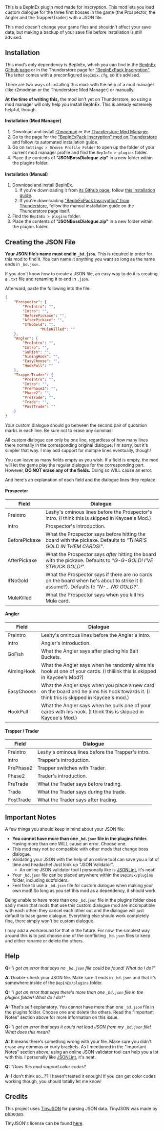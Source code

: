 This is a BepInEx plugin mod made for Inscryption.
This mod lets you load custom dialogue for the three first bosses in the game (the Prospector, the Angler and the Trapper/Trader) with a JSON file.

This mod doesn't change your game files and shouldn't affect your save data, but making a backup of your save file before installation is still advised.

## Installation
This mod’s only dependency is BepInEx, which you can find in the [BepInEx Github page](https://github.com/BepInEx/BepInEx/releases) or in the Thunderstore page for ["BepInExPack Inscryption"](https://inscryption.thunderstore.io/package/BepInEx/BepInExPack_Inscryption/). The latter comes with a preconfigured `BepInEx.cfg`, so it's advised.

There are two ways of installing this mod: with the help of a mod manager (like r2modman or the Thunderstore Mod Manager) or manually.

**At the time of writing this,** the mod isn't yet on Thunderstore, so using a mod manager will only help you install BepInEx. This is already extremely helpful, though.

#### Installation (Mod Manager)
1. Download and install [r2modman](https://thunderstore.io/package/ebkr/r2modman/) or the [Thunderstore Mod Manager](https://www.overwolf.com/app/Thunderstore-Thunderstore_Mod_Manager).
2. Go to the page for the ["BepInExPack Inscryption" mod on Thunderstore](https://inscryption.thunderstore.io/package/BepInEx/BepInExPack_Inscryption/) and follow its automated installation guide.
3. Go on `Settings > Browse Profile Folder` to open up the folder of your current mod manager profile and find the `BepInEx > plugins` folder.
4. Place the contents of **"JSONBossDialogue.zip"** in a new folder within the plugins folder.

#### Installation (Manual)
1. Download and install BepInEx.
    1. If you're downloading it from [its Github page](https://github.com/BepInEx/BepInEx/releases), follow [this installation guide](https://docs.bepinex.dev/articles/user_guide/installation/index.html#where-to-download-bepinex).
    2. If you're downloading ["BepInExPack Inscryption" from Thunderstore](https://inscryption.thunderstore.io/package/BepInEx/BepInExPack_Inscryption/), follow the manual installation guide on the Thunderstore page itself.
4. Find the `BepInEx > plugins` folder.
5. Place the contents of **"JSONBossDialogue.zip"** in a new folder within the plugins folder.


## Creating the JSON File
**Your JSON file’s name must end in `_bd.json`.** This is required in order for this mod to find it.
You can name it anything you want so long as the name ends in `_bd.json`.

If you don't know how to create a JSON file, an easy way to do it is creating a `.txt` file and renaming it to end in `.json`.

Afterward, paste the following into the file:

```json
{
	"Prospector": {
		"PreIntro": "",
		"Intro": "",
		"BeforePickaxe": "",
		"AfterPickaxe": "",
		"IfNoGold": "",
                "MuleKilled": ""
	},
	"Angler": {
		"PreIntro": "",
		"Intro": "",
		"GoFish": "",
		"AimingHook": "",
		"EasyChoose": "",
		"HookPull": ""
	},
	"TrapperTrader": {
		"PreIntro": "",
		"Intro": "",
		"PrePhase2": "",
		"Phase2": "",
		"PreTrade": "",
		"Trade": "",
		"PostTrade": ""
	}
}
```

Your custom dialogue should go between the second pair of quotation marks in each line. Be sure not to erase any commas!

All custom dialogue can only be one line, regardless of how many lines there normally in the corresponding original dialogue. I'm sorry, but it's simpler that way. I may add support for multiple lines eventually, though!

You can leave as many fields empty as you wish. If a field is empty, the mod will let the game play the regular dialogue for the corresponding part. However, **DO NOT erase any of the fields.** Doing so WILL cause an error.

And here's an explanation of each field and the dialogue lines they replace:

#### Prospector

| Field         | Dialogue                                                                                                                              |
|---------------|---------------------------------------------------------------------------------------------------------------------------------------|
| PreIntro      | Leshy's ominous lines before the Prospector's intro. (I think this is skipped in Kaycee's Mod.)                                       |
| Intro         | Prospector's introduction.                                                                                                            |
| BeforePickaxe | What the Prospector says before hitting the board with the pickaxe. Defaults to *"THAR'S GOLD IN THEM CARDS!"*.                       |
| AfterPickaxe  | What the Prospector says *after* hitting the board with the pickaxe. Defaults to *"G-G-GOLD! I'VE STRUCK GOLD!"*.                     |
| IfNoGold      | What the Prospector says if there are no cards on the board when he's about to strike it (I assume?). Defaults to *"N-... NO GOLD?"*. |
| MuleKilled    | What the Prospector says when you kill his Mule card.                                                                                 |

#### Angler

| Field      | Dialogue                                                                                                                                |
|------------|-----------------------------------------------------------------------------------------------------------------------------------------|
| PreIntro   | Leshy's ominous lines before the Angler's intro.                                                                                        |
| Intro      | Angler's introduction.                                                                                                                  |
| GoFish     | What the Angler says after placing his Bait Buckets.                                                                                    |
| AimingHook | What the Angler says when he randomly aims his hook at one of your cards.  (I thiiiink this is skipped in Kaycee's Mod?)                |
| EasyChoose | What the Angler says when you place a new card on the board and he aims his hook towards it. (I think this is skipped in Kaycee's mod.) |
| HookPull   | What the Angler says when he pulls one of your cards with his hook. (I think this is skipped in Kaycee's Mod.)                          |

#### Trapper / Trader

| Field     | Dialogue                                          |
|-----------|---------------------------------------------------|
| PreIntro  | Leshy's ominous lines before the Trapper's intro. |
| Intro     | Trapper's introduction.                           |
| PrePhase2 | Trapper switches with Trader.                     |
| Phase2    | Trader's introduction.                            |
| PreTrade  | What the Trader says before trading.              |
| Trade     | What the Trader says during the trade.            |
| PostTrade | What the Trader says after trading.               |


## Important Notes
A few things you should keep in mind about your JSON file:

- **You cannot have more than one `_bd.json` file in the plugins folder.** Having more than one WILL cause an error. Choose one.
- This mod may not be compatible with other mods that change boss dialogue.
- Validating your JSON with the help of an online tool can save you a lot of time and headache! Just look up "JSON Validator".
  - An online JSON validator tool I personally like is [JSONLint](https://jsonlint.com/), it's neat! 
- Your `_bd.json` file can be placed anywhere within the `BepInEx/plugins` folder, including subfolders.
- Feel free to use a `_bd.json` file for custom dialogue when making your own mod! So long as you set this mod as a dependency, it should work.

Being unable to have more than one `_bd.json` file in the plugins folder does sadly mean that mods that use this custom dialogue mod are incompatible with each other: they cancel each other out and the dialogue will just default to base game dialogue. Everything else should work completely fine, there simply won't be custom dialogue.

I may add a workaround for that in the future. For now, the simplest way around this is to just choose one of the conflicting `_bd.json` files to keep and either rename or delete the others.


## Help
**Q:** *"I got an error that says no `_bd.json` file could be found! What do I do?"*

**A:** Double-check your JSON file. Make sure it ends in `_bd.json` and that it's somewhere inside of the `BepInEx/plugins` folder.

**Q:** *"I got an error that says there's more than one `_bd.json` file in the plugins folder! What do I do?"*

**A:** That's self explanatory. You cannot have more than one `_bd.json` file in the plugins folder. Choose one and delete the others.
Read the "Important Notes" section above for more information on this issue.

**Q:** *"I got an error that says it could not load JSON from my `_bd.json` file! What does this mean?*

**A:** It means there's something wrong with your file. Make sure you didn't erase any commas or curly brackets.
As I mentioned in the "Important Notes" section above, using an online JSON validator tool can help you a lot with this. I personally like [JSONLint](https://jsonlint.com/), it's neat.

**Q:** *"Does this mod support color codes?*

**A:** I don't think so...?? I haven't tested it enough! If you can get color codes working though, you should totally let me know!

## Credits
This project uses [TinyJSON](https://github.com/pbhogan/TinyJSON) for parsing JSON data. TinyJSON was made by [pbhogan](https://github.com/pbhogan/).

TinyJSON's license can be found [here](https://github.com/pbhogan/TinyJSON/blob/master/LICENSE.md).
